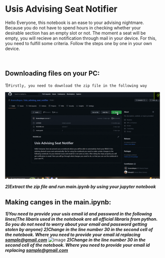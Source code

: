 # Usis Advising Seat Notifier
<p>Hello Everyone, this notebook is an ease to your advising nightmare. Because you do not have to spend hours in checking whether your desirable section has an empty slot or not. The moment a seat will be empty, you will recieve an notification through mail in your device. For this, you need to fulfill some criteria. Follow the steps one by one in your own device.</p><br>

## Downloading files on your PC:

1)```Firstly, you need to download the zip file in the following way```

<img src="gifs/1.gif" alt="Alt text" title="Optional title">

***2)Extract the zip file and run main.ipynb by using your jupyter notebook***

## Making canges in the main.ipynb:
***1)You need to provide your usis email id and password in the following lines(The libaris used in the notebook are all official libraris from python. So you do not need to worry about your email and password getting stolen by anyone)***
***2)Change in the line number 30 in the second cell of the notebook. Where you need to provide your email id replacing sample@gmail.com***
![image](https://user-images.githubusercontent.com/67923321/229041957-f7e89f55-2220-42a0-aff9-0e3051fbcd21.png)
***2)Change in the line number 30 in the second cell of the notebook. Where you need to provide your email id replacing sample@gmail.com***
